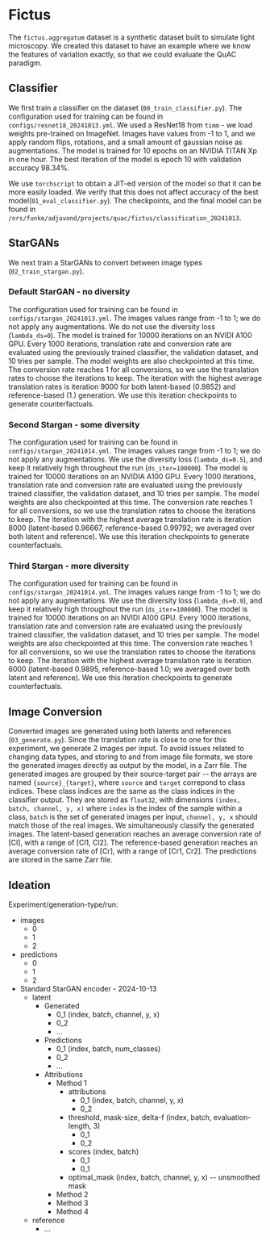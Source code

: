 # Fictus
The `fictus.aggregatum` dataset is a synthetic dataset built to simulate light microscopy. 
We created this dataset to have an example where we know the features of variation exactly, so that we could evaluate the QuAC paradigm.

## Classifier
We first train a classifier on the dataset (`00_train_classifier.py`). 
The configuration used for training can be found in `configs/resnet18_20241013.yml`.
We used a ResNet18 from `timm` - we load weights pre-trained on ImageNet.
Images have values from -1 to 1, and we apply random flips, rotations, and a small amount of gaussian noise as augmentations.
The model is trained for 10 epochs on an NVIDIA TITAN Xp in one hour. 
The best iteration of the model is epoch 10 with validation accuracy 98.34%.

We use `torchscript` to obtain a JIT-ed version of the model so that it can be more easily loaded. 
We verify that this does not affect accuracy of the best model(`01_eval_classifier.py`).
The checkpoints, and the final model can be found in `/nrs/funke/adjavond/projects/quac/fictus/classification_20241013`.

## StarGANs
We next train a StarGANs to convert between image types (`02_train_stargan.py`).

### Default StarGAN - no diversity
The configuration used for training can be found in `configs/stargan_20241013.yml`.
The images values range from -1 to 1; we do not apply any augmentations.
We do not use the diversity loss (`lambda_ds=0`).
The model is trained for 10000 iterations on an NVIDI A100 GPU. 
Every 1000 iterations, translation rate and conversion rate are evaluated using the previously trained classifier, the validation dataset, and 10 tries per sample. 
The model weights are also checkpointed at this time.
The conversion rate reaches 1 for all conversions, so we use the translation rates to choose the iterations to keep. 
The iteration with the highest average translation rates is iteration 9000 for both latent-based (0.9852) and reference-based (1.) generation.
We use this iteration checkpoints to generate counterfactuals. 

### Second Stargan - some diversity
The configuration used for training can be found in `configs/stargan_20241014.yml`.
The images values range from -1 to 1; we do not apply any augmentations.
We use the diversity loss (`lambda_ds=0.5`), and keep it relatively high throughout the run (`ds_iter=100000`).
The model is trained for 10000 iterations on an NVIDIA A100 GPU. 
Every 1000 iterations, translation rate and conversion rate are evaluated using the previously trained classifier, the validation dataset, and 10 tries per sample. 
The model weights are also checkpointed at this time.
The conversion rate reaches 1 for all conversions, so we use the translation rates to choose the iterations to keep. 
The iteration with the highest average translation rate is iteration 8000 (latent-based 0.96667, reference-based 0.99792; we averaged over both latent and reference). 
We use this iteration checkpoints to generate counterfactuals. 

### Third Stargan - more diversity
The configuration used for training can be found in `configs/stargan_20241014.yml`.
The images values range from -1 to 1; we do not apply any augmentations.
We use the diversity loss (`lambda_ds=0.9`), and keep it relatively high throughout the run (`ds_iter=100000`).
The model is trained for 10000 iterations on an NVIDI A100 GPU. 
Every 1000 iterations, translation rate and conversion rate are evaluated using the previously trained classifier, the validation dataset, and 10 tries per sample. 
The model weights are also checkpointed at this time.
The conversion rate reaches 1 for all conversions, so we use the translation rates to choose the iterations to keep. 
The iteration with the highest average translation rate is iteration 6000 (latent-based 0.9895, reference-based 1.0; we averaged over both latent and reference). 
We use this iteration checkpoints to generate counterfactuals. 

## Image Conversion
Converted images are generated using both latents and references (`03_generate.py`).
Since the translation rate is close to one for this experiment, we generate 2 images per input.
To avoid issues related to changing data types, and storing to and from image file formats, we store the generated images directly as output by the model, in a Zarr file.
The generated images are grouped by their source-target pair -- the arrays are named `{source}_{target}`, where `source` and `target` correpond to class indices. 
These class indices are the same as the class indices in the classifier output. 
They are stored as `float32`, with dimensions `(index, batch, channel, y, x)` where `index` is the index of the sample within a class, `batch` is the set of generated images per input, `channel, y, x` should match those of the real images.
We simultaneously classify the generated images.
The latent-based generation reaches an average conversion rate of [Cl], with a range of [Cl1, Cl2]. 
The reference-based generation reaches an average conversion rate of [Cr], with a range of [Cr1, Cr2].
The predictions are stored in the same Zarr file.

## Ideation
Experiment/generation-type/run: 
- images
    - 0
    - 1
    - 2
- predictions
    - 0
    - 1
    - 2
- Standard StarGAN encoder - 2024-10-13
    - latent
        - Generated
            - 0_1 (index, batch, channel, y, x)
            - 0_2
            - ...
        - Predictions
            - 0_1 (index, batch, num_classes)
            - 0_2
            - ...
        - Attributions
            - Method 1
                - attributions
                    - 0_1 (index, batch, channel, y, x)
                    - 0_2
                - threshold, mask-size, delta-f (index, batch, evaluation-length, 3)
                    - 0_1
                    - 0_2 
                - scores (index, batch)
                    - 0_1
                    - 0_1
                - optimal_mask (index, batch, channel, y, x) -- unsmoothed mask
            - Method 2
            - Method 3
            - Method 4
    - reference
        - ...
